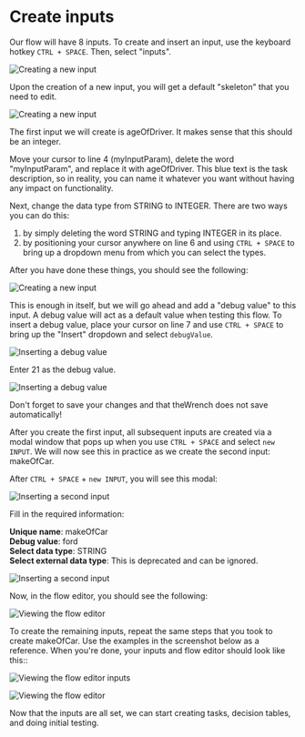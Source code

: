 # Create inputs

Our flow will have 8 inputs. To create and insert an input, use the keyboard hotkey `CTRL + SPACE`. Then, select "inputs".

![Creating a new input](guide/inputs1.png)

Upon the creation of a new input, you will get a default "skeleton" that you need to edit.

![Creating a new input](guide/inputs2.png)

The first input we will create is ageOfDriver. It makes sense that this should be an integer. 

Move your cursor to line 4 (myInputParam), delete the word "myInputParam", and replace it with ageOfDriver. This blue text is the task description, so in reality, you can name it whatever you want without having any impact on functionality.

Next, change the data type from STRING to INTEGER. There are two ways you can do this:

1. by simply deleting the word STRING and typing INTEGER in its place.  
2. by positioning your cursor anywhere on line 6 and using `CTRL + SPACE` to bring up a dropdown menu from which you can select the types.

After you have done these things, you should see the following:

![Creating a new input](guide/age-of-driver1.png)

This is enough in itself, but we will go ahead and add a "debug value" to this input. A debug value will act as a default value when testing this flow. To insert a debug value, place your cursor on line 7 and use `CTRL + SPACE` to bring up the "Insert" dropdown and select `debugValue`. 

![Inserting a debug value](guide/insert-debug-value1.png)

Enter 21 as the debug value.

![Inserting a debug value](guide/insert-debug-value2.png)

Don't forget to save your changes and that theWrench does not save automatically!

After you create the first input, all subsequent inputs are created via a modal window that pops up when you use `CTRL + SPACE` and select `new INPUT`.  We will now see this in practice as we create the second input: makeOfCar.

After `CTRL + SPACE` + `new INPUT`, you will see this modal:

![Inserting a second input](guide/new-input-modal1.png)

Fill in the required information:

**Unique name**: makeOfCar  
**Debug value**: ford  
**Select data type**: STRING  
**Select external data type**: This is deprecated and can be ignored.

![Inserting a second input](guide/new-input-modal2.png)

Now, in the flow editor, you should see the following:

![Viewing the flow editor](guide/flow-editor1.png)

To create the remaining inputs, repeat the same steps that you took to create makeOfCar. Use the examples in the screenshot below as a reference.  When you're done, your inputs and flow editor should look like this::

![Viewing the flow editor inputs](guide/flow-editor-inputs-example.png)

![Viewing the flow editor](guide/flow-editor2.png)

Now that the inputs are all set, we can start creating tasks, decision tables, and doing initial testing.
